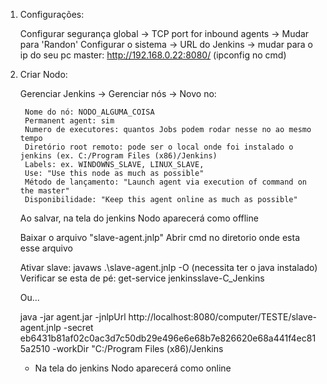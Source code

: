 1) Configurações:

	Configurar segurança global ->	TCP port for inbound agents	-> Mudar para 'Randon'
	Configurar o sistema -> URL do Jenkins -> mudar para o ip do seu pc master: http://192.168.0.22:8080/ (ipconfig no cmd)

2) Criar Nodo:

	Gerenciar Jenkins -> Gerenciar nós -> Novo no:
	
		Nome do nó: NODO_ALGUMA_COISA
		Permanent agent: sim
		Numero de executores: quantos Jobs podem rodar nesse no ao mesmo tempo
		Diretório root remoto: pode ser o local onde foi instalado o jenkins (ex. C:/Program Files (x86)/Jenkins)
		Labels: ex. WINDOWNS_SLAVE, LINUX_SLAVE,
		Use: "Use this node as much as possible"
		Método de lançamento: "Launch agent via execution of command on the master"
		Disponibilidade: "Keep this agent online as much as possible"
		
	Ao salvar, na tela do jenkins Nodo aparecerá como offline

	Baixar o arquivo "slave-agent.jnlp"
	Abrir cmd no diretorio onde esta esse arquivo
	
	Ativar slave: javaws .\slave-agent.jnlp -O (necessita ter o java instalado)
	Verificar se esta de pé: get-service jenkinsslave-C_Jenkins
	
	Ou...
	
	java -jar agent.jar -jnlpUrl http://localhost:8080/computer/TESTE/slave-agent.jnlp -secret eb6431b81af02c0ac3d7c50db29e496e6e68b7e826620e68a441f4ec815a2510 -workDir "C:/Program Files (x86)/Jenkins
	
	- Na tela do jenkins Nodo aparecerá como online
	